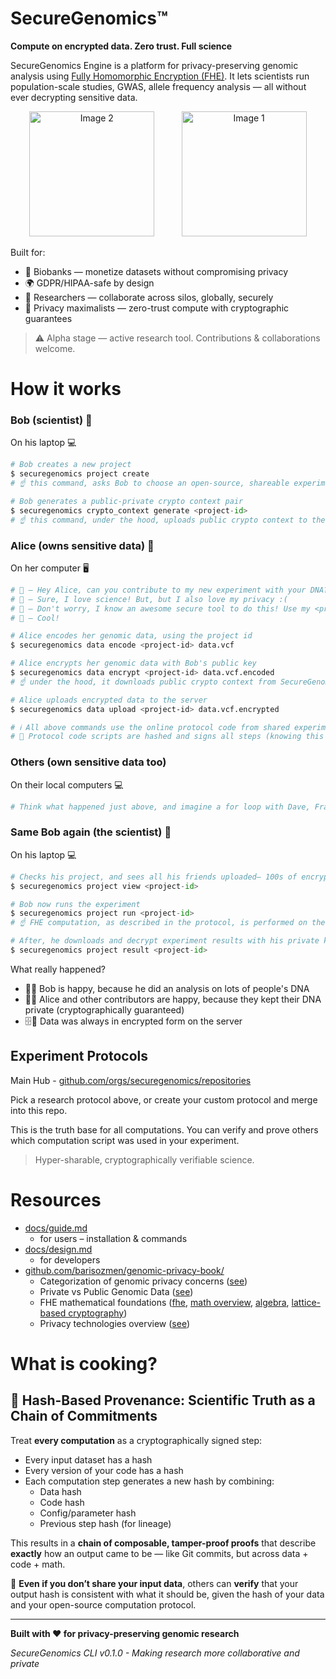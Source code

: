 # SecureGenomics™

**Compute on encrypted data. Zero trust. Full science**

SecureGenomics Engine is a platform for privacy-preserving genomic analysis using [Fully Homomorphic Encryption (FHE)](https://vitalik.eth.limo/general/2020/07/20/homomorphic.html). It lets scientists run population-scale studies, GWAS, allele frequency analysis — all without ever decrypting sensitive data.

<p align="center">
  <img src="https://images.emojiterra.com/google/android-12l/512px/1f9ec.png" alt="Image 2" width="200"/>
  &nbsp;&nbsp;&nbsp;&nbsp;&nbsp;&nbsp;&nbsp;&nbsp;&nbsp;
  <img src="https://vitalik.eth.limo/images/fhe/HomoEncrypt.png?1" alt="Image 1" width="200"/>

</p>

Built for:
- 🧪 Biobanks — monetize datasets without compromising privacy
- 🌍 GDPR/HIPAA-safe by design
- 🧠 Researchers — collaborate across silos, globally, securely
- 🔐 Privacy maximalists — zero-trust compute with cryptographic guarantees



> ⚠️ Alpha stage — active research tool. Contributions & collaborations welcome.

# How it works
### Bob (scientist) 👨
On his laptop 💻
```python
# Bob creates a new project
$ securegenomics project create
# ☝️ this command, asks Bob to choose an open-source, shareable experiment protocol from https://github.com/securegenomics/ . He chooses `protocol-alzheimers-sensitive-allele-frequency`. All protocols involve scripts for encoding, encryption, computation, decoding, and result interpretation

# Bob generates a public-private crypto context pair
$ securegenomics crypto_context generate <project-id> 
# ☝️ this command, under the hood, uploads public crypto context to the SecureGenomics server
```

### Alice (owns sensitive data) 👩
On her computer 🖥️
```bash
# 👨 – Hey Alice, can you contribute to my new experiment with your DNA?
# 👩 – Sure, I love science! But, but I also love my privacy :(
# 👨 – Don't worry, I know an awesome secure tool to do this! Use my <project-id>, encrypt your data and upload to the server!
# 👩 – Cool!

# Alice encodes her genomic data, using the project id
$ securegenomics data encode <project-id> data.vcf

# Alice encrypts her genomic data with Bob's public key
$ securegenomics data encrypt <project-id> data.vcf.encoded 
# ☝️ under the hood, it downloads public crypto context from SecureGenomics server

# Alice uploads encrypted data to the server
$ securegenomics data upload <project-id> data.vcf.encrypted

# ℹ️ All above commands use the online protocol code from shared experiment Github repository.
# 🔐 Protocol code scripts are hashed and signs all steps (knowing this isn't essential now, but helpful later)
```

### Others (own sensitive data too)
On their local computers 💻
```python
# Think what happened just above, and imagine a for loop with Dave, Frank, George, Carol, ...
```

### Same Bob again (the scientist) 👨
On his laptop 💻
```python
# Checks his project, and sees all his friends uploaded– 100s of encrypted genomes! 
$ securegenomics project view <project-id>

# Bob now runs the experiment
$ securegenomics project run <project-id>
# ☝️ FHE computation, as described in the protocol, is performed on the server.

# After, he downloads and decrypt experiment results with his private key
$ securegenomics project result <project-id>
```

What really happened?
- 🙋‍♂️ Bob is happy, because he did an analysis on lots of people's DNA
- 🙋‍♀️ Alice and other contributors are happy, because they kept their DNA private (cryptographically guaranteed)
- 🗄️🔐 Data was always in encrypted form on the server

## Experiment Protocols
Main Hub - [github.com/orgs/securegenomics/repositories](https://github.com/orgs/securegenomics/repositories)

Pick a research protocol above, or create your custom protocol and merge into this repo.

This is the truth base for all computations. You can verify and prove others which computation script was used in your experiment.

> Hyper-sharable, cryptographically verifiable science.

# Resources
- [docs/guide.md](docs/guide.md)
    - for users – installation & commands
- [docs/design.md](docs/design.md)
    - for developers
- [github.com/barisozmen/genomic-privacy-book/](https://github.com/barisozmen/genomic-privacy-book/)
    - Categorization of genomic privacy concerns ([see](https://github.com/barisozmen/genomic-privacy-book/blob/main/02-genomic_privacy_concerns.md))
    - Private vs Public Genomic Data ([see](https://github.com/barisozmen/genomic-privacy-book/blob/main/04a-private_genome_silos.md))
    - FHE mathematical foundations ([fhe](https://github.com/barisozmen/genomic-privacy-book/blob/main/06-homomorphic_encryption_he.md), [math overview](https://github.com/barisozmen/genomic-privacy-book/blob/main/06aa-math_foundations_overview.md), [algebra](https://github.com/barisozmen/genomic-privacy-book/blob/main/06ab-algebra_foundations.md), [lattice-based cryptography](https://github.com/barisozmen/genomic-privacy-book/blob/main/06ac-lattice_based_cryptography_foundations.md))
    - Privacy technologies overview ([see](https://github.com/barisozmen/genomic-privacy-book/blob/main/03-privacy_technologies.md))
   


# What is cooking?

## 🔐 Hash-Based Provenance: Scientific Truth as a Chain of Commitments

Treat **every computation** as a cryptographically signed step:
- Every input dataset has a hash
- Every version of your code has a hash
- Each computation step generates a new hash by combining:
    - Data hash
    - Code hash
    - Config/parameter hash
    - Previous step hash (for lineage)

This results in a **chain of composable, tamper-proof proofs** that describe **exactly** how an output came to be — like Git commits, but across data + code + math.

📌 **Even if you don’t share your input data**, others can **verify** that your output hash is consistent with what it should be, given the hash of your data and your open-source computation protocol. 



---

**Built with ❤️ for privacy-preserving genomic research**

*SecureGenomics CLI v0.1.0 - Making research more collaborative and private*